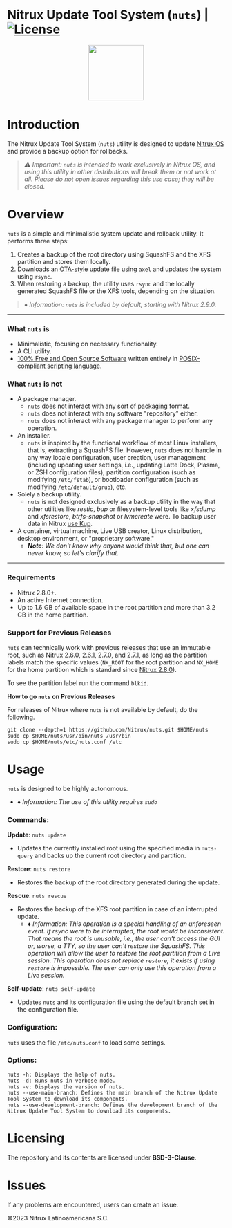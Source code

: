 # Nitrux Update Tool System (`nuts`) | [![License](https://img.shields.io/badge/License-BSD_3--Clause-blue.svg)](https://opensource.org/licenses/BSD-3-Clause)

<p align="center">
  <img width="128" height="128" src="https://raw.githubusercontent.com/Nitrux/luv-icon-theme/master/Luv/apps/64/nx-software-updater.svg">
</p>


# Introduction

The Nitrux Update Tool System (`nuts`) utility is designed to update [Nitrux OS](https://nxos.org/) and provide a backup option for rollbacks.

> _⚠️ Important: `nuts` is intended to work exclusively in Nitrux OS, and using this utility in other distributions will break them or not work at all. Please do not open issues regarding this use case; they will be closed._

# Overview

`nuts` is a simple and minimalistic system update and rollback utility. It performs three steps:

1. Creates a backup of the root directory using SquashFS and the XFS partition and stores them locally.
2. Downloads an [OTA-style](https://en.wikipedia.org/wiki/Over-the-air_update) update file using `axel` and updates the system using `rsync`.
3. When restoring a backup, the utility uses `rsync` and the locally generated SquashFS file or the XFS tools, depending on the situation.

> _♦ Information: `nuts` is included by default, starting with Nitrux 2.9.0._

---

### What `nuts` is

- Minimalistic, focusing on necessary functionality.
- A CLI utility.
- [100% Free and Open Source Software](#licensing) written entirely in [POSIX-compliant scripting language](https://en.wikipedia.org/wiki/Shell_script#Typical_POSIX_scripting_languages).

### What `nuts` is not

- A package manager.
  - `nuts` does not interact with any sort of packaging format.
  - `nuts` does not interact with any software "repository" either.
  - `nuts` does not interact with any package manager to perform any operation.
- An installer.
  - `nuts` is inspired by the functional workflow of most Linux installers, that is, extracting a SquashFS file. However, `nuts` does not handle in any way locale configuration, user creation, user management (including updating user settings, i.e., updating Latte Dock, Plasma, or ZSH configuration files), partition configuration (such as modifying `/etc/fstab`), or bootloader configuration (such as modifying `/etc/default/grub`), etc.
- Solely a backup utility.
  - `nuts` is not designed exclusively as a backup utility in the way that other utilities like _restic_, _bup_ or filesystem-level tools like _xfsdump_ and _xfsrestore_, _btrfs-snapshot_ or _lvmcreate_ were. To backup user data in Nitrux [use Kup](https://nxos.org/tutorial/how-to-create-backups-using-kup/).
- A container, virtual machine, Live USB creator, Linux distribution, desktop environment, or "proprietary software."
  - _**Note**: We don't know why anyone would think that, but one can never know, so let's clarify that._

----

### Requirements

- Nitrux 2.8.0+.
- An active Internet connection.
- Up to 1.6 GB of available space in the root partition and more than 3.2 GB in the home partition.

### Support for Previous Releases

`nuts` can technically work with previous releases that use an immutable root, such as Nitrux 2.6.0, 2.6.1, 2.7.0, and 2.7.1, as long as the partition labels match the specific values (`NX_ROOT` for the root partition and `NX_HOME` for the home partition which is standard since [Nitrux 2.8.0](https://nxos.org/changelog/release-announcement-nitrux-2-8-0/)).

To see the partition label run the command `blkid`.

**How to go `nuts` on Previous Releases**

For releases of Nitrux where `nuts` is not available by default, do the following.

```
git clone --depth=1 https://github.com/Nitrux/nuts.git $HOME/nuts
sudo cp $HOME/nuts/usr/bin/nuts /usr/bin
sudo cp $HOME/nuts/etc/nuts.conf /etc
```

# Usage

`nuts` is designed to be highly autonomous.
   - _♦ Information: The use of this utility requires `sudo`_

### Commands:

**Update**: `nuts update`
- Updates the currently installed root using the specified media in `nuts-query` and backs up the current root directory and partition.

**Restore**: `nuts restore`
- Restores the backup of the root directory generated during the update.

**Rescue**: `nuts rescue`
- Restores the backup of the XFS root partition in case of an interrupted update.
   - _♦ Information: This operation is a special handling of an unforeseen event. If rsync were to be interrupted, the root would be inconsistent. That means the root is unusable, i.e., the user can't access the GUI or, worse, a TTY, so the user can't restore the SquashFS. This operation will allow the user to restore the root partition from a Live session. This operation does not replace `restore`; it exists if using `restore` is impossible. The user can only use this operation from a Live session._

**Self-update**: `nuts self-update`
- Updates `nuts` and its configuration file using the default branch set in the configuration file.

### Configuration:

`nuts` uses the file `/etc/nuts.conf` to load some settings.

### Options:

```
nuts -h: Displays the help of nuts.
nuts -d: Runs nuts in verbose mode.
nuts -v: Displays the version of nuts.
nuts --use-main-branch: Defines the main branch of the Nitrux Update Tool System to download its components.
nuts --use-development-branch: Defines the development branch of the Nitrux Update Tool System to download its components.
```

# Licensing

The repository and its contents are licensed under **BSD-3-Clause**.

# Issues

If any problems are encountered, users can create an issue.

©2023 Nitrux Latinoamericana S.C.
